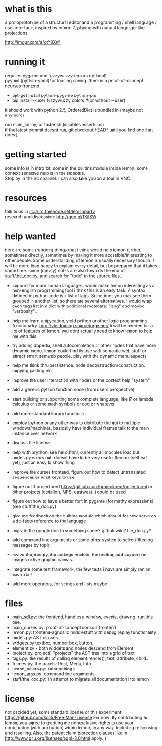 what is this
===
a protoprototype of a structural editor and a programming / shell language / user interface, inspired by inform 7, playing with natural language-like projections

<http://imgur.com/a/otY8X#1>


running it
===
requires pygame and fuzzywuzzy (colors optional)  
pyyaml (python-yaml) for loading saving.
there is a proof-of-concept ncurses frontend  

* apt-get install python-pygame python-pip
* pip install --user fuzzywuzzy colors
#(or without --user)

it should work with python 2.5, OrderedDict is bundled in (maybe not anymore)  

run main_sdl.py, or faster.sh (disables assertions)  
if the latest commit doesnt run, git checkout HEAD^ until you find one that does:)

getting started
===
some info is in intro.txt, some in the builtins module inside lemon,
some context sensitive help is in the sidebars.  
Stop by in the irc channel. I can also take you on a tour in VNC.


resources
===
talk to us in [irc://irc.freenode.net/lemonparty](irc://irc.freenode.net/lemonparty)  
research and discussion: http://goo.gl/1XilSW


help wanted
===
here are some (random) things that i think would help lemon further, sometimes directly, sometimes by making it more
accesible/interesting to other people. Some understanding of lemon is usually
necessary though. I will be more than happy to explain every detail, but be prepared that it takes some time.
some (messy) notes are also towards the end of stuff/the_doc.py, and search for "todo" in the source files..

* support for more human languages.
 would make lemon interesting as a non-english programming tool
 i think this is an easy task. A syntax defined in python code is a list of tags.
 Sometimes you may see them grouped in another list, so there are several alternatives.
 I would wrap each tags list in a dict with additional metadata: "lang" and maybe "verbosity"..  
* help me learn unipycation, yield python or other logic programming functionality.
<http://yieldprolog.sourceforge.net/>
 it will be needed for a lot of features of lemon.
 you dont actually need to know lemon to help me with this

* try adding dbpedia, shell autocompletion or other nodes that have more dynamic menu.
 lemon could find its use with semantic web stuff or attract smart semweb people.
 play with the dynamic menu aspects
 
* help me think thru persistence. node deconstruction/construction. copying,pasting etc

* improve the user interaction with nodes or the context help "system"

* add a generic python function node (from users perspective)

* start building or supporting some complete language, like i7 or lambda calculus or some math symbols or coq or whatever

* add more standard library functions

* employ ipython or any other way to distribute the gui to multiple windows/machines, basically have individual frames talk to the main instance over network

* discuss the license

* help with brython, see hello.html, currently all modules load but nodes.py errors out.
 doesnt have to be very useful (lemon itself isnt yet), just an easy to show thing

* improve the curses frontend, figure out how to detect untranslated sequences or what keys to use

* figure out if projectured <https://github.com/projectured/projectured> or other projects (cedalion, MPS, eastwest..) could be used

* figure out how to have a better font in pygame (for mathy expressions) (see stuff/the_doc.py)

* give me feedback on the builtins module which should for now serve as a de-facto reference to the language

* migrate the google doc to something saner? github wiki? the_doc.py?

* add command line arguments or some other system to select/filter log messages by topic

* revive the_doc.py, the settings module, the toolbar, add support for images or live graphic canvas..

* integrate some test framework, the few tests i have are simply ran on each start

* add more operators, for strings and lists maybe


files
===
* main_sdl.py: the frontend, handles a window, events, drawing. run this one.
* main_curses.py: proof-of-concept console frontend
* lemon.py: frontend-agnostic middlestuff with debug replay functionality
* nodes.py: AST classes
* widgets.py textbox, number box, button..
* element.py - both widgets and nodes descend from Element
* project.py: project() "projects" the AST tree into a grid of text
* tags.py: the results of calling element.render(), text, attribute, child..
* frames.py: the panels: Root, Menu, Info..
* lemon_colors.py: color settings
* lemon_args.py: command line arguments
* stuff/the_doc.py: an attempt to migrate all documentation into lemon



license
===
not decided yet, some standard license or this experiment: <https://github.com/koo5/Free-Man-License> 
For now: By contributing to lemon, you agree to granting me nonexclusive rights to use your contribution (with attribution) within lemon, in any way, including relicensing and reselling. Also, the patent claim protection clauses like in http://www.gnu.org/licenses/agpl-3.0.html apply.;)


